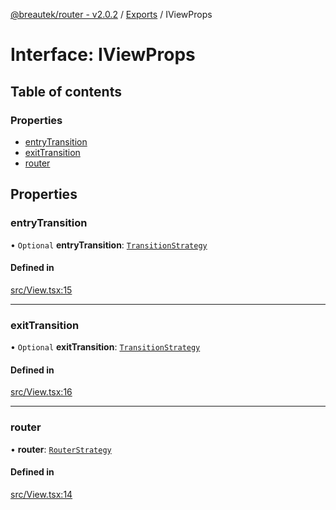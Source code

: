 [@breautek/router - v2.0.2](../README.md) / [Exports](../modules.md) / IViewProps

# Interface: IViewProps

## Table of contents

### Properties

- [entryTransition](IViewProps.md#entrytransition)
- [exitTransition](IViewProps.md#exittransition)
- [router](IViewProps.md#router)

## Properties

### entryTransition

• `Optional` **entryTransition**: [`TransitionStrategy`](../classes/TransitionStrategy.md)

#### Defined in

[src/View.tsx:15](https://github.com/breautek/router/blob/f657f43/src/View.tsx#L15)

___

### exitTransition

• `Optional` **exitTransition**: [`TransitionStrategy`](../classes/TransitionStrategy.md)

#### Defined in

[src/View.tsx:16](https://github.com/breautek/router/blob/f657f43/src/View.tsx#L16)

___

### router

• **router**: [`RouterStrategy`](../classes/RouterStrategy.md)

#### Defined in

[src/View.tsx:14](https://github.com/breautek/router/blob/f657f43/src/View.tsx#L14)
